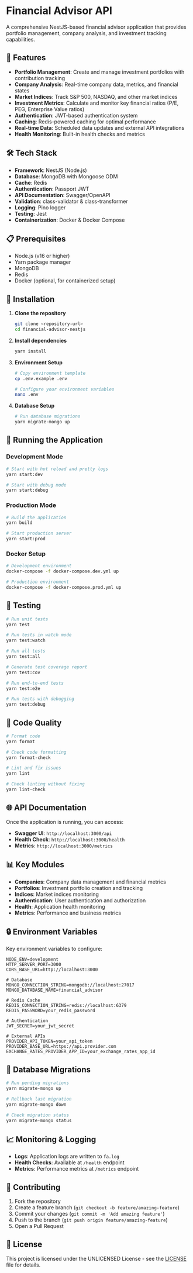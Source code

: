 # Financial Advisor API

A comprehensive NestJS-based financial advisor application that provides portfolio management, company analysis, and investment tracking capabilities.

## 🚀 Features

- **Portfolio Management**: Create and manage investment portfolios with contribution tracking
- **Company Analysis**: Real-time company data, metrics, and financial states
- **Market Indices**: Track S&P 500, NASDAQ, and other market indices
- **Investment Metrics**: Calculate and monitor key financial ratios (P/E, PEG, Enterprise Value ratios)
- **Authentication**: JWT-based authentication system
- **Caching**: Redis-powered caching for optimal performance
- **Real-time Data**: Scheduled data updates and external API integrations
- **Health Monitoring**: Built-in health checks and metrics

## 🛠️ Tech Stack

- **Framework**: NestJS (Node.js)
- **Database**: MongoDB with Mongoose ODM
- **Cache**: Redis
- **Authentication**: Passport JWT
- **API Documentation**: Swagger/OpenAPI
- **Validation**: class-validator & class-transformer
- **Logging**: Pino logger
- **Testing**: Jest
- **Containerization**: Docker & Docker Compose

## 📋 Prerequisites

- Node.js (v16 or higher)
- Yarn package manager
- MongoDB
- Redis
- Docker (optional, for containerized setup)

## 🔧 Installation

1. **Clone the repository**

   ```bash
   git clone <repository-url>
   cd financial-advisor-nestjs
   ```

2. **Install dependencies**

   ```bash
   yarn install
   ```

3. **Environment Setup**

   ```bash
   # Copy environment template
   cp .env.example .env

   # Configure your environment variables
   nano .env
   ```

4. **Database Setup**
   ```bash
   # Run database migrations
   yarn migrate-mongo up
   ```

## 🚀 Running the Application

### Development Mode

```bash
# Start with hot reload and pretty logs
yarn start:dev

# Start with debug mode
yarn start:debug
```

### Production Mode

```bash
# Build the application
yarn build

# Start production server
yarn start:prod
```

### Docker Setup

```bash
# Development environment
docker-compose -f docker-compose.dev.yml up

# Production environment
docker-compose -f docker-compose.prod.yml up
```

## 🧪 Testing

```bash
# Run unit tests
yarn test

# Run tests in watch mode
yarn test:watch

# Run all tests
yarn test:all

# Generate test coverage report
yarn test:cov

# Run end-to-end tests
yarn test:e2e

# Run tests with debugging
yarn test:debug
```

## 📝 Code Quality

```bash
# Format code
yarn format

# Check code formatting
yarn format-check

# Lint and fix issues
yarn lint

# Check linting without fixing
yarn lint-check
```

## 🌐 API Documentation

Once the application is running, you can access:

- **Swagger UI**: `http://localhost:3000/api`
- **Health Check**: `http://localhost:3000/health`
- **Metrics**: `http://localhost:3000/metrics`

## 📊 Key Modules

- **Companies**: Company data management and financial metrics
- **Portfolios**: Investment portfolio creation and tracking
- **Indices**: Market indices monitoring
- **Authentication**: User authentication and authorization
- **Health**: Application health monitoring
- **Metrics**: Performance and business metrics

## 🔒 Environment Variables

Key environment variables to configure:

```env
NODE_ENV=development
HTTP_SERVER_PORT=3000
CORS_BASE_URL=http://localhost:3000

# Database
MONGO_CONNECTION_STRING=mongodb://localhost:27017
MONGO_DATABASE_NAME=financial_advisor

# Redis Cache
REDIS_CONNECTION_STRING=redis://localhost:6379
REDIS_PASSWORD=your_redis_password

# Authentication
JWT_SECRET=your_jwt_secret

# External APIs
PROVIDER_API_TOKEN=your_api_token
PROVIDER_BASE_URL=https://api.provider.com
EXCHANGE_RATES_PROVIDER_APP_ID=your_exchange_rates_app_id
```

## 🔄 Database Migrations

```bash
# Run pending migrations
yarn migrate-mongo up

# Rollback last migration
yarn migrate-mongo down

# Check migration status
yarn migrate-mongo status
```

## 📈 Monitoring & Logging

- **Logs**: Application logs are written to `fa.log`
- **Health Checks**: Available at `/health` endpoint
- **Metrics**: Performance metrics at `/metrics` endpoint

## 🤝 Contributing

1. Fork the repository
2. Create a feature branch (`git checkout -b feature/amazing-feature`)
3. Commit your changes (`git commit -m 'Add amazing feature'`)
4. Push to the branch (`git push origin feature/amazing-feature`)
5. Open a Pull Request

## 📄 License

This project is licensed under the UNLICENSED License - see the [LICENSE](LICENSE) file for details.
